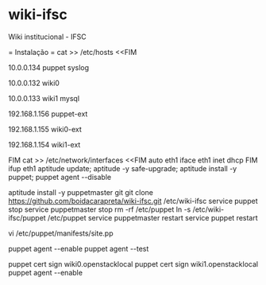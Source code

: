 # wiki-ifsc
Wiki institucional - IFSC

= Instalação =
cat >> /etc/hosts <<FIM

10.0.0.134 puppet syslog

10.0.0.132 wiki0

10.0.0.133 wiki1 mysql

192.168.1.156 puppet-ext

192.168.1.155 wiki0-ext

192.168.1.154 wiki1-ext

FIM
cat >> /etc/network/interfaces <<FIM
auto eth1
iface eth1 inet dhcp
FIM
ifup eth1
aptitude update; aptitude -y safe-upgrade; aptitude install -y puppet; puppet agent --disable


aptitude install -y puppetmaster git
git clone https://github.com/boidacarapreta/wiki-ifsc.git /etc/wiki-ifsc
service puppet stop
service puppetmaster stop
rm -rf /etc/puppet
ln -s /etc/wiki-ifsc/puppet /etc/puppet
service puppetmaster restart
service puppet restart


vi /etc/puppet/manifests/site.pp


puppet agent --enable
puppet agent --test


puppet cert sign wiki0.openstacklocal
puppet cert sign wiki1.openstacklocal
puppet agent --enable
